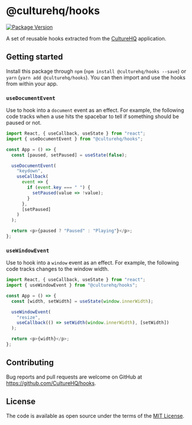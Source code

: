 # @culturehq/hooks

[![Package Version](https://img.shields.io/npm/v/@culturehq/hooks.svg)](https://www.npmjs.com/package/@culturehq/hooks)

A set of reusable hooks extracted from the [CultureHQ](https://www.culturehq.com) application.

## Getting started

Install this package through `npm` (`npm install @culturehq/hooks --save`) or `yarn` (`yarn add @culturehq/hooks`). You can then import and use the hooks from within your app.

### `useDocumentEvent`

Use to hook into a `document` event as an effect. For example, the following code tracks when a use hits the spacebar to tell if something should be paused or not.

```javascript
import React, { useCallback, useState } from "react";
import { useDocumentEvent } from "@culturehq/hooks";

const App = () => {
  const [paused, setPaused] = useState(false);

  useDocumentEvent(
    "keydown",
    useCallback(
      event => {
        if (event.key === " ") {
          setPaused(value => !value);
        }
      },
      [setPaused]
    )
  );

  return <p>{paused ? "Paused" : "Playing"}</p>;
};
```

### `useWindowEvent`

Use to hook into a `window` event as an effect. For example, the following code tracks changes to the window width.

```javascript
import React, { useCallback, useState } from "react";
import { useWindowEvent } from "@culturehq/hooks";

const App = () => {
  const [width, setWidth] = useState(window.innerWidth);

  useWindowEvent(
    "resize",
    useCallback(() => setWidth(window.innerWidth), [setWidth])
  );

  return <p>{width}</p>;
};
```

## Contributing

Bug reports and pull requests are welcome on GitHub at https://github.com/CultureHQ/hooks.

## License

The code is available as open source under the terms of the [MIT License](https://opensource.org/licenses/MIT).
